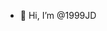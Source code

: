 - 👋 Hi, I’m @1999JD

<!---
1999JD/1999JD is a ✨ special ✨ repository because its `README.md` (this file) appears on your GitHub profile.
You can click the Preview link to take a look at your changes.
--->
